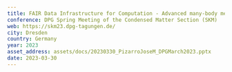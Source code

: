 ```yaml
---
title: FAIR Data Infrastructure for Computation - Advanced many-body methods
conference: DPG Spring Meeting of the Condensed Matter Section (SKM)
web: https://skm23.dpg-tagungen.de/
city: Dresden
country: Germany
year: 2023
asset_address: assets/docs/20230330_PizarroJoseM_DPGMarch2023.pptx
date: 2023-03-30
---
```

